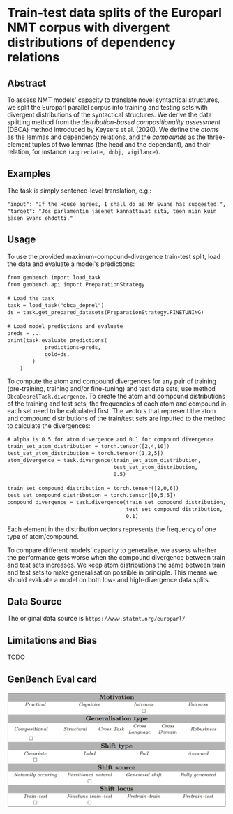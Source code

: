 # Train-test data splits of the Europarl NMT corpus with divergent distributions of dependency relations
## Abstract
To assess NMT models' capacity to translate novel syntactical structures, we split the Europarl parallel corpus into training and testing sets with divergent distributions of the syntactical structures. We derive the data splitting method from the *distribution-based compositionality assessment* (DBCA) method introduced by Keysers et al. (2020). We define the *atoms* as the lemmas and dependency relations, and the *compounds* as the three-element tuples of two lemmas (the head and the dependant), and their relation, for instance `(appreciate, dobj, vigilance)`. 


## Examples
The task is simply sentence-level translation, e.g.:
```
"input": "If the House agrees, I shall do as Mr Evans has suggested.", "target": "Jos parlamentin jäsenet kannattavat sitä, teen niin kuin jäsen Evans ehdotti."
```


## Usage
To use the provided maximum-compound-divergence train-test split, load the data and evaluate a model's predictions:
```
from genbench import load_task
from genbench.api import PreparationStrategy

# Load the task
task = load_task("dbca_deprel")
ds = task.get_prepared_datasets(PreparationStrategy.FINETUNING)

# Load model predictions and evaluate
preds = ...
print(task.evaluate_predictions(
            predictions=preds,
            gold=ds,
        )
    )
```

To compute the atom and compound divergences for any pair of training (pre-training, training and/or fine-tuning) and test data sets, use method `DbcaDeprelTask.divergence`. To create the atom and compound distributions of the training and test sets, the frequencies of each atom and compound in each set need to be calculated first. The vectors that represent the atom and compound distributions of the train/test sets are inputted to the method to calculate the divergences:
```
# alpha is 0.5 for atom divergence and 0.1 for compound divergence
train_set_atom_distribution = torch.tensor([2,4,10])
test_set_atom_distribution = torch.tensor([1,2,5])
atom_divergence = task.divergence(train_set_atom_distribution,
                                  test_set_atom_distribution,
                                  0.5)

train_set_compound_distribution = torch.tensor([2,0,6])
test_set_compound_distribution = torch.tensor([0,5,5])
compound_divergence = task.divergence(train_set_compound_distribution,
                                      test_set_compound_distribution,
                                      0.1)
```
Each element in the distribution vectors represents the frequency of one type of atom/compound.

To compare different models' capacity to generalise, we assess whether the performance gets worse when the compound divergence between train and test sets increases. We keep atom distributions the same between train and test sets to make generalisation possible in principle. This means we should evaluate a model on both low- and high-divergence data splits.

## Data Source
The original data source is `https://www.statmt.org/europarl/`

## Limitations and Bias
TODO

## GenBench Eval card
![GenBench Eval Card](eval_card.png)
